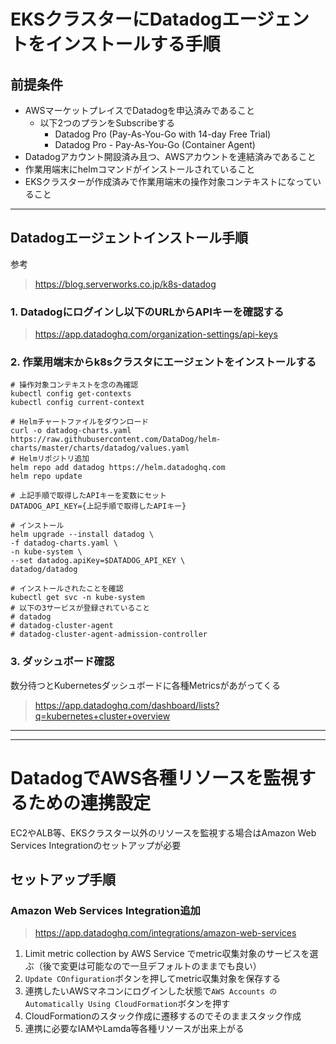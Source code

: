 # EKSクラスターにDatadogエージェントをインストールする手順

## 前提条件
- AWSマーケットプレイスでDatadogを申込済みであること
  - 以下2つのプランをSubscribeする
    - Datadog Pro (Pay-As-You-Go with 14-day Free Trial)
    - Datadog Pro - Pay-As-You-Go (Container Agent)
- Datadogアカウント開設済み且つ、AWSアカウントを連結済みであること
- 作業用端末にhelmコマンドがインストールされていること
- EKSクラスターが作成済みで作業用端末の操作対象コンテキストになっていること

---

## Datadogエージェントインストール手順
参考
> https://blog.serverworks.co.jp/k8s-datadog

### 1. Datadogにログインし以下のURLからAPIキーを確認する
> https://app.datadoghq.com/organization-settings/api-keys

### 2. 作業用端末からk8sクラスタにエージェントをインストールする 
```shell
# 操作対象コンテキストを念の為確認
kubectl config get-contexts
kubectl config current-context

# Helmチャートファイルをダウンロード
curl -o datadog-charts.yaml https://raw.githubusercontent.com/DataDog/helm-charts/master/charts/datadog/values.yaml
# Helmリポジトリ追加
helm repo add datadog https://helm.datadoghq.com
helm repo update

# 上記手順で取得したAPIキーを変数にセット
DATADOG_API_KEY={上記手順で取得したAPIキー}

# インストール
helm upgrade --install datadog \
-f datadog-charts.yaml \
-n kube-system \
--set datadog.apiKey=$DATADOG_API_KEY \
datadog/datadog

# インストールされたことを確認
kubectl get svc -n kube-system
# 以下の3サービスが登録されていること
# datadog
# datadog-cluster-agent
# datadog-cluster-agent-admission-controller
```

### 3. ダッシュボード確認
数分待つとKubernetesダッシュボードに各種Metricsがあがってくる
> https://app.datadoghq.com/dashboard/lists?q=kubernetes+cluster+overview

---
---

# DatadogでAWS各種リソースを監視するための連携設定
EC2やALB等、EKSクラスター以外のリソースを監視する場合はAmazon Web Services Integrationのセットアップが必要

## セットアップ手順

### Amazon Web Services Integration追加

> https://app.datadoghq.com/integrations/amazon-web-services

1. Limit metric collection by AWS Service でmetric収集対象のサービスを選ぶ（後で変更は可能なので一旦デフォルトのままでも良い）
2. `Update COnfiguration`ボタンを押してmetric収集対象を保存する
3. 連携したいAWSマネコンにログインした状態で`AWS Accounts のAutomatically Using CloudFormation`ボタンを押す
4. CloudFormationのスタック作成に遷移するのでそのままスタック作成
5. 連携に必要なIAMやLamda等各種リソースが出来上がる
